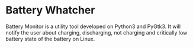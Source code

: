 
# Battery Whatcher

Battery Monitor is a utility tool developed on Python3 and PyGtk3. 
It will notify the user about charging, discharging, not charging 
and critically low battery state of the battery on Linux.
